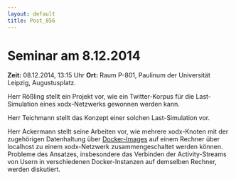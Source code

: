 ```yaml
---
layout: default
title: Post_856
---
```



# Seminar am 8.12.2014

<strong>Zeit:</strong> 08.12.2014, 13:15 Uhr
<strong>Ort:</strong> Raum P-801, Paulinum der Universität Leipzig, Augustusplatz.
<div class="o_forum_message_body">
<div class="clearfix o_scrollblock">

Herr Rößling stellt ein Projekt vor, wie ein Twitter-Korpus für die Last-Simulation eines xodx-Netzwerks gewonnen werden kann.

Herr Teichmann stellt das Konzept einer solchen Last-Simulation vor.

Herr Ackermann stellt seine Arbeiten vor, wie mehrere xodx-Knoten mit der zugehörigen Datenhaltung über <a href="https://www.docker.com/">Docker-Images</a> auf einem Rechner über localhost zu einem xodx-Netzwerk zusammengeschaltet werden können. Probleme des Ansatzes, insbesondere das Verbinden der Activity-Streams von Usern in verschiedenen Docker-Instanzen auf demselben Rechner, werden diskutiert.

</div>
</div>

